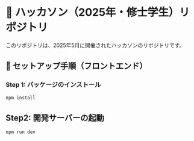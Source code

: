 # 🎯 ハッカソン（2025年・修士学生）リポジトリ

このリポジトリは、2025年5月に開催されたハッカソンのリポジトリです。

## 🚀 セットアップ手順（フロントエンド）

### Step 1: パッケージのインストール

```bash
npm install
```

## Step2: 開発サーバーの起動
```bash
npm run dev
```
